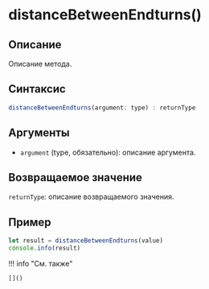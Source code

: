 # distanceBetweenEndturns()

## Описание
Описание метода.

## Синтаксис
```javascript
distanceBetweenEndturns(argument: type) : returnType
```

## Аргументы
- `argument` (type, обязательно): описание аргумента.

## Возвращаемое значение
`returnType`: описание возвращаемого значения.

## Пример
```javascript linenums="1"
let result = distanceBetweenEndturns(value)
console.info(result)
```

!!! info "См. также"

    []()

